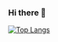 ### Hi there 👋

[![Top Langs](https://github-readme-stats.vercel.app/api/top-langs/?username=nay3on&layout=compact)](https://github.com/nay3on/github-readme-stats)


<!--
**nay3on/nay3on** is a ✨ _special_ ✨ repository because its `README.md` (this file) appears on your GitHub profile.

Here are some ideas to get you started:

- 🔭 I’m currently working on ...
- 🌱 I’m currently learning ...
- 👯 I’m looking to collaborate on ...
- 🤔 I’m looking for help with ...
- 💬 Ask me about ...
- 📫 How to reach me: ...
- 😄 Pronouns: ...
- ⚡ Fun fact: ...
-->
